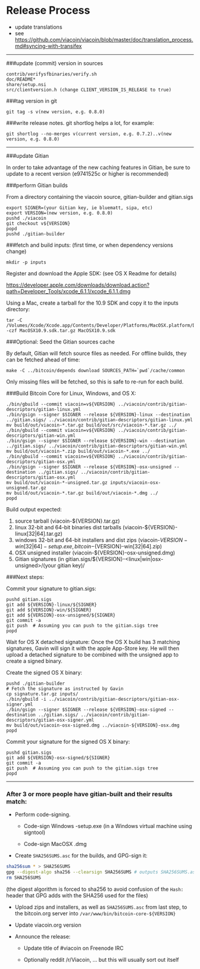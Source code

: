 Release Process
====================

* update translations 
* see https://github.com/viacoin/viacoin/blob/master/doc/translation_process.md#syncing-with-transifex

* * *

###update (commit) version in sources

	contrib/verifysfbinaries/verify.sh
	doc/README*
	share/setup.nsi
	src/clientversion.h (change CLIENT_VERSION_IS_RELEASE to true)

###tag version in git

	git tag -s v(new version, e.g. 0.8.0)

###write release notes. git shortlog helps a lot, for example:

	git shortlog --no-merges v(current version, e.g. 0.7.2)..v(new version, e.g. 0.8.0)

* * *

###update Gitian

 In order to take advantage of the new caching features in Gitian, be sure to update to a recent version (e9741525c or higher is recommended)

###perform Gitian builds

 From a directory containing the viacoin source, gitian-builder and gitian.sigs
  
    export SIGNER=(your Gitian key, ie bluematt, sipa, etc)
	export VERSION=(new version, e.g. 0.8.0)
	pushd ./viacoin
	git checkout v${VERSION}
	popd
	pushd ./gitian-builder

###fetch and build inputs: (first time, or when dependency versions change)

	mkdir -p inputs

 Register and download the Apple SDK: (see OS X Readme for details)

 https://developer.apple.com/downloads/download.action?path=Developer_Tools/xcode_6.1.1/xcode_6.1.1.dmg

 Using a Mac, create a tarball for the 10.9 SDK and copy it to the inputs directory:

	tar -C /Volumes/Xcode/Xcode.app/Contents/Developer/Platforms/MacOSX.platform/Developer/SDKs/ -czf MacOSX10.9.sdk.tar.gz MacOSX10.9.sdk

###Optional: Seed the Gitian sources cache

  By default, Gitian will fetch source files as needed. For offline builds, they can be fetched ahead of time:

	make -C ../bitcoin/depends download SOURCES_PATH=`pwd`/cache/common

  Only missing files will be fetched, so this is safe to re-run for each build.

###Build Bitcoin Core for Linux, Windows, and OS X:
  
	./bin/gbuild --commit viacoin=v${VERSION} ../viacoin/contrib/gitian-descriptors/gitian-linux.yml
	./bin/gsign --signer $SIGNER --release ${VERSION}-linux --destination ../gitian.sigs/ ../viacoin/contrib/gitian-descriptors/gitian-linux.yml
	mv build/out/viacoin-*.tar.gz build/out/src/viacoin-*.tar.gz ../
	./bin/gbuild --commit viacoin=v${VERSION} ../viacoin/contrib/gitian-descriptors/gitian-win.yml
	./bin/gsign --signer $SIGNER --release ${VERSION}-win --destination ../gitian.sigs/ ../viacoin/contrib/gitian-descriptors/gitian-win.yml
	mv build/out/viacoin-*.zip build/out/viacoin-*.exe ../
	./bin/gbuild --commit viacoin=v${VERSION} ../viacoin/contrib/gitian-descriptors/gitian-osx.yml
	./bin/gsign --signer $SIGNER --release ${VERSION}-osx-unsigned --destination ../gitian.sigs/ ../viacoin/contrib/gitian-descriptors/gitian-osx.yml
	mv build/out/viacoin-*-unsigned.tar.gz inputs/viacoin-osx-unsigned.tar.gz
	mv build/out/viacoin-*.tar.gz build/out/viacoin-*.dmg ../
	popd
  Build output expected:

  1. source tarball (viacoin-${VERSION}.tar.gz)
  2. linux 32-bit and 64-bit binaries dist tarballs (viacoin-${VERSION}-linux[32|64].tar.gz)
  3. windows 32-bit and 64-bit installers and dist zips (viacoin-${VERSION}-win[32|64]-setup.exe, bitcoin-${VERSION}-win[32|64].zip)
  4. OSX unsigned installer (viacoin-${VERSION}-osx-unsigned.dmg)
  5. Gitian signatures (in gitian.sigs/${VERSION}-<linux|win|osx-unsigned>/(your gitian key)/

###Next steps:

Commit your signature to gitian.sigs:

	pushd gitian.sigs
	git add ${VERSION}-linux/${SIGNER}
	git add ${VERSION}-win/${SIGNER}
	git add ${VERSION}-osx-unsigned/${SIGNER}
	git commit -a
	git push  # Assuming you can push to the gitian.sigs tree
	popd

  Wait for OS X detached signature:
	Once the OS X build has 3 matching signatures, Gavin will sign it with the apple App-Store key.
	He will then upload a detached signature to be combined with the unsigned app to create a signed binary.

  Create the signed OS X binary:

	pushd ./gitian-builder
	# Fetch the signature as instructed by Gavin
	cp signature.tar.gz inputs/
	./bin/gbuild -i ../viacoin/contrib/gitian-descriptors/gitian-osx-signer.yml
	./bin/gsign --signer $SIGNER --release ${VERSION}-osx-signed --destination ../gitian.sigs/ ../viacoin/contrib/gitian-descriptors/gitian-osx-signer.yml
	mv build/out/viacoin-osx-signed.dmg ../viacoin-${VERSION}-osx.dmg
	popd

Commit your signature for the signed OS X binary:

	pushd gitian.sigs
	git add ${VERSION}-osx-signed/${SIGNER}
	git commit -a
	git push  # Assuming you can push to the gitian.sigs tree
	popd

-------------------------------------------------------------------------

### After 3 or more people have gitian-built and their results match:

- Perform code-signing.

    - Code-sign Windows -setup.exe (in a Windows virtual machine using signtool)

    - Code-sign MacOSX .dmg

- Create `SHA256SUMS.asc` for the builds, and GPG-sign it:
```bash
sha256sum * > SHA256SUMS
gpg --digest-algo sha256 --clearsign SHA256SUMS # outputs SHA256SUMS.asc
rm SHA256SUMS
```
(the digest algorithm is forced to sha256 to avoid confusion of the `Hash:` header that GPG adds with the SHA256 used for the files)

- Upload zips and installers, as well as `SHA256SUMS.asc` from last step, to the bitcoin.org server
  into `/var/www/bin/bitcoin-core-${VERSION}`

- Update viacoin.org version

- Announce the release:

  - Update title of #viacoin on Freenode IRC

  - Optionally reddit /r/Viacoin, ... but this will usually sort out itself

